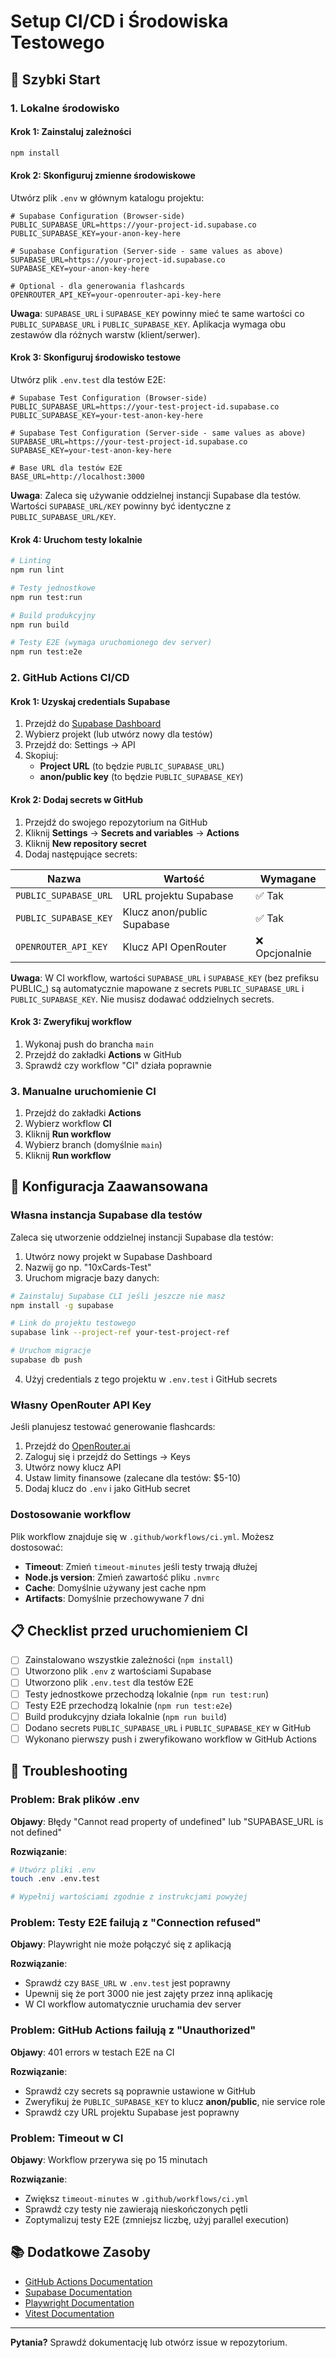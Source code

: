 # Setup CI/CD i Środowiska Testowego

## 🚀 Szybki Start

### 1. Lokalne środowisko

#### Krok 1: Zainstaluj zależności

```bash
npm install
```

#### Krok 2: Skonfiguruj zmienne środowiskowe

Utwórz plik `.env` w głównym katalogu projektu:

```env
# Supabase Configuration (Browser-side)
PUBLIC_SUPABASE_URL=https://your-project-id.supabase.co
PUBLIC_SUPABASE_KEY=your-anon-key-here

# Supabase Configuration (Server-side - same values as above)
SUPABASE_URL=https://your-project-id.supabase.co
SUPABASE_KEY=your-anon-key-here

# Optional - dla generowania flashcards
OPENROUTER_API_KEY=your-openrouter-api-key-here
```

**Uwaga**: `SUPABASE_URL` i `SUPABASE_KEY` powinny mieć te same wartości co `PUBLIC_SUPABASE_URL` i `PUBLIC_SUPABASE_KEY`. Aplikacja wymaga obu zestawów dla różnych warstw (klient/serwer).

#### Krok 3: Skonfiguruj środowisko testowe

Utwórz plik `.env.test` dla testów E2E:

```env
# Supabase Test Configuration (Browser-side)
PUBLIC_SUPABASE_URL=https://your-test-project-id.supabase.co
PUBLIC_SUPABASE_KEY=your-test-anon-key-here

# Supabase Test Configuration (Server-side - same values as above)
SUPABASE_URL=https://your-test-project-id.supabase.co
SUPABASE_KEY=your-test-anon-key-here

# Base URL dla testów E2E
BASE_URL=http://localhost:3000
```

**Uwaga**: Zaleca się używanie oddzielnej instancji Supabase dla testów. Wartości `SUPABASE_URL/KEY` powinny być identyczne z `PUBLIC_SUPABASE_URL/KEY`.

#### Krok 4: Uruchom testy lokalnie

```bash
# Linting
npm run lint

# Testy jednostkowe
npm run test:run

# Build produkcyjny
npm run build

# Testy E2E (wymaga uruchomionego dev server)
npm run test:e2e
```

### 2. GitHub Actions CI/CD

#### Krok 1: Uzyskaj credentials Supabase

1. Przejdź do [Supabase Dashboard](https://supabase.com/dashboard)
2. Wybierz projekt (lub utwórz nowy dla testów)
3. Przejdź do: Settings → API
4. Skopiuj:
   - **Project URL** (to będzie `PUBLIC_SUPABASE_URL`)
   - **anon/public key** (to będzie `PUBLIC_SUPABASE_KEY`)

#### Krok 2: Dodaj secrets w GitHub

1. Przejdź do swojego repozytorium na GitHub
2. Kliknij **Settings** → **Secrets and variables** → **Actions**
3. Kliknij **New repository secret**
4. Dodaj następujące secrets:

| Nazwa | Wartość | Wymagane |
|-------|---------|----------|
| `PUBLIC_SUPABASE_URL` | URL projektu Supabase | ✅ Tak |
| `PUBLIC_SUPABASE_KEY` | Klucz anon/public Supabase | ✅ Tak |
| `OPENROUTER_API_KEY` | Klucz API OpenRouter | ❌ Opcjonalnie |

**Uwaga**: W CI workflow, wartości `SUPABASE_URL` i `SUPABASE_KEY` (bez prefiksu PUBLIC_) są automatycznie mapowane z secrets `PUBLIC_SUPABASE_URL` i `PUBLIC_SUPABASE_KEY`. Nie musisz dodawać oddzielnych secrets.

#### Krok 3: Zweryfikuj workflow

1. Wykonaj push do brancha `main`
2. Przejdź do zakładki **Actions** w GitHub
3. Sprawdź czy workflow "CI" działa poprawnie

### 3. Manualne uruchomienie CI

1. Przejdź do zakładki **Actions**
2. Wybierz workflow **CI**
3. Kliknij **Run workflow**
4. Wybierz branch (domyślnie `main`)
5. Kliknij **Run workflow**

## 🔧 Konfiguracja Zaawansowana

### Własna instancja Supabase dla testów

Zaleca się utworzenie oddzielnej instancji Supabase dla testów:

1. Utwórz nowy projekt w Supabase Dashboard
2. Nazwij go np. "10xCards-Test"
3. Uruchom migracje bazy danych:

```bash
# Zainstaluj Supabase CLI jeśli jeszcze nie masz
npm install -g supabase

# Link do projektu testowego
supabase link --project-ref your-test-project-ref

# Uruchom migracje
supabase db push
```

4. Użyj credentials z tego projektu w `.env.test` i GitHub secrets

### Własny OpenRouter API Key

Jeśli planujesz testować generowanie flashcards:

1. Przejdź do [OpenRouter.ai](https://openrouter.ai/)
2. Zaloguj się i przejdź do Settings → Keys
3. Utwórz nowy klucz API
4. Ustaw limity finansowe (zalecane dla testów: $5-10)
5. Dodaj klucz do `.env` i jako GitHub secret

### Dostosowanie workflow

Plik workflow znajduje się w `.github/workflows/ci.yml`. Możesz dostosować:

- **Timeout**: Zmień `timeout-minutes` jeśli testy trwają dłużej
- **Node.js version**: Zmień zawartość pliku `.nvmrc`
- **Cache**: Domyślnie używany jest cache npm
- **Artifacts**: Domyślnie przechowywane 7 dni

## 📋 Checklist przed uruchomieniem CI

- [ ] Zainstalowano wszystkie zależności (`npm install`)
- [ ] Utworzono plik `.env` z wartościami Supabase
- [ ] Utworzono plik `.env.test` dla testów E2E
- [ ] Testy jednostkowe przechodzą lokalnie (`npm run test:run`)
- [ ] Testy E2E przechodzą lokalnie (`npm run test:e2e`)
- [ ] Build produkcyjny działa lokalnie (`npm run build`)
- [ ] Dodano secrets `PUBLIC_SUPABASE_URL` i `PUBLIC_SUPABASE_KEY` w GitHub
- [ ] Wykonano pierwszy push i zweryfikowano workflow w GitHub Actions

## 🐛 Troubleshooting

### Problem: Brak plików .env

**Objawy**: Błędy "Cannot read property of undefined" lub "SUPABASE_URL is not defined"

**Rozwiązanie**:
```bash
# Utwórz pliki .env
touch .env .env.test

# Wypełnij wartościami zgodnie z instrukcjami powyżej
```

### Problem: Testy E2E failują z "Connection refused"

**Objawy**: Playwright nie może połączyć się z aplikacją

**Rozwiązanie**:
- Sprawdź czy `BASE_URL` w `.env.test` jest poprawny
- Upewnij się że port 3000 nie jest zajęty przez inną aplikację
- W CI workflow automatycznie uruchamia dev server

### Problem: GitHub Actions failują z "Unauthorized"

**Objawy**: 401 errors w testach E2E na CI

**Rozwiązanie**:
- Sprawdź czy secrets są poprawnie ustawione w GitHub
- Zweryfikuj że `PUBLIC_SUPABASE_KEY` to klucz **anon/public**, nie service role
- Sprawdź czy URL projektu Supabase jest poprawny

### Problem: Timeout w CI

**Objawy**: Workflow przerywa się po 15 minutach

**Rozwiązanie**:
- Zwiększ `timeout-minutes` w `.github/workflows/ci.yml`
- Sprawdź czy testy nie zawierają nieskończonych pętli
- Zoptymalizuj testy E2E (zmniejsz liczbę, użyj parallel execution)

## 📚 Dodatkowe Zasoby

- [GitHub Actions Documentation](https://docs.github.com/en/actions)
- [Supabase Documentation](https://supabase.com/docs)
- [Playwright Documentation](https://playwright.dev/)
- [Vitest Documentation](https://vitest.dev/)

---

**Pytania?** Sprawdź dokumentację lub otwórz issue w repozytorium.

